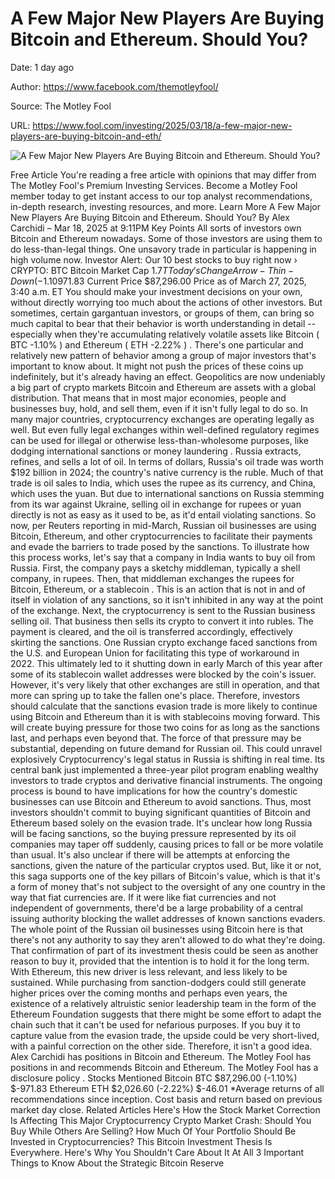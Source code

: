 # A Few Major New Players Are Buying Bitcoin and Ethereum. Should You?

Date: 1 day ago

Author: https://www.facebook.com/themotleyfool/

Source: The Motley Fool

URL: https://www.fool.com/investing/2025/03/18/a-few-major-new-players-are-buying-bitcoin-and-eth/

![A Few Major New Players Are Buying Bitcoin and Ethereum. Should You?](https://g.foolcdn.com/editorial/images/811459/investor-ponders-computers.jpg)

Free Article You're reading a free article with opinions that may differ from The Motley Fool's Premium Investing Services. Become a Motley Fool member today to get instant access to our top analyst recommendations, in-depth research, investing resources, and more. Learn More A Few Major New Players Are Buying Bitcoin and Ethereum. Should You? By Alex Carchidi – Mar 18, 2025 at 9:11PM Key Points All sorts of investors own Bitcoin and Ethereum nowadays. Some of those investors are using them to do less-than-legal things. One unsavory trade in particular is happening in high volume now. Investor Alert: Our 10 best stocks to buy right now › CRYPTO: BTC Bitcoin Market Cap $1.7T Today's Change Arrow-Thin-Down (-1.10%) -$971.83 Current Price $87,296.00 Price as of March 27, 2025, 3:40 a.m. ET You should make your investment decisions on your own, without directly worrying too much about the actions of other investors. But sometimes, certain gargantuan investors, or groups of them, can bring so much capital to bear that their behavior is worth understanding in detail -- especially when they're accumulating relatively volatile assets like Bitcoin ( BTC -1.10% ) and Ethereum ( ETH -2.22% ) . There's one particular and relatively new pattern of behavior among a group of major investors that's important to know about. It might not push the prices of these coins up indefinitely, but it's already having an effect. Geopolitics are now undeniably a big part of crypto markets Bitcoin and Ethereum are assets with a global distribution. That means that in most major economies, people and businesses buy, hold, and sell them, even if it isn't fully legal to do so. In many major countries, cryptocurrency exchanges are operating legally as well. But even fully legal exchanges within well-defined regulatory regimes can be used for illegal or otherwise less-than-wholesome purposes, like dodging international sanctions or money laundering . Russia extracts, refines, and sells a lot of oil. In terms of dollars, Russia's oil trade was worth $192 billion in 2024; the country's native currency is the ruble. Much of that trade is oil sales to India, which uses the rupee as its currency, and China, which uses the yuan. But due to international sanctions on Russia stemming from its war against Ukraine, selling oil in exchange for rupees or yuan directly is not as easy as it used to be, as it'd entail violating sanctions. So now, per Reuters reporting in mid-March, Russian oil businesses are using Bitcoin, Ethereum, and other cryptocurrencies to facilitate their payments and evade the barriers to trade posed by the sanctions. To illustrate how this process works, let's say that a company in India wants to buy oil from Russia. First, the company pays a sketchy middleman, typically a shell company, in rupees. Then, that middleman exchanges the rupees for Bitcoin, Ethereum, or a stablecoin . This is an action that is not in and of itself in violation of any sanctions, so it isn't inhibited in any way at the point of the exchange. Next, the cryptocurrency is sent to the Russian business selling oil. That business then sells its crypto to convert it into rubles. The payment is cleared, and the oil is transferred accordingly, effectively skirting the sanctions. One Russian crypto exchange faced sanctions from the U.S. and European Union for facilitating this type of workaround in 2022. This ultimately led to it shutting down in early March of this year after some of its stablecoin wallet addresses were blocked by the coin's issuer. However, it's very likely that other exchanges are still in operation, and that more can spring up to take the fallen one's place. Therefore, investors should calculate that the sanctions evasion trade is more likely to continue using Bitcoin and Ethereum than it is with stablecoins moving forward. This will create buying pressure for those two coins for as long as the sanctions last, and perhaps even beyond that. The force of that pressure may be substantial, depending on future demand for Russian oil. This could unravel explosively Cryptocurrency's legal status in Russia is shifting in real time. Its central bank just implemented a three-year pilot program enabling wealthy investors to trade cryptos and derivative financial instruments. The ongoing process is bound to have implications for how the country's domestic businesses can use Bitcoin and Ethereum to avoid sanctions. Thus, most investors shouldn't commit to buying significant quantities of Bitcoin and Ethereum based solely on the evasion trade. It's unclear how long Russia will be facing sanctions, so the buying pressure represented by its oil companies may taper off suddenly, causing prices to fall or be more volatile than usual. It's also unclear if there will be attempts at enforcing the sanctions, given the nature of the particular cryptos used. But, like it or not, this saga supports one of the key pillars of Bitcoin's value, which is that it's a form of money that's not subject to the oversight of any one country in the way that fiat currencies are. If it were like fiat currencies and not independent of governments, there'd be a large probability of a central issuing authority blocking the wallet addresses of known sanctions evaders. The whole point of the Russian oil businesses using Bitcoin here is that there's not any authority to say they aren't allowed to do what they're doing. That confirmation of part of its investment thesis could be seen as another reason to buy it, provided that the intention is to hold it for the long term. With Ethereum, this new driver is less relevant, and less likely to be sustained. While purchasing from sanction-dodgers could still generate higher prices over the coming months and perhaps even years, the existence of a relatively altruistic senior leadership team in the form of the Ethereum Foundation suggests that there might be some effort to adapt the chain such that it can't be used for nefarious purposes. If you buy it to capture value from the evasion trade, the upside could be very short-lived, with a painful correction on the other side. Therefore, it isn't a good idea. Alex Carchidi has positions in Bitcoin and Ethereum. The Motley Fool has positions in and recommends Bitcoin and Ethereum. The Motley Fool has a disclosure policy . Stocks Mentioned Bitcoin BTC $87,296.00 (-1.10%) $-971.83 Ethereum ETH $2,026.60 (-2.22%) $-46.01 *Average returns of all recommendations since inception. Cost basis and return based on previous market day close. Related Articles Here's How the Stock Market Correction Is Affecting This Major Cryptocurrency Crypto Market Crash: Should You Buy While Others Are Selling? How Much Of Your Portfolio Should Be Invested in Cryptocurrencies? This Bitcoin Investment Thesis Is Everywhere. Here's Why You Shouldn't Care About It At All 3 Important Things to Know About the Strategic Bitcoin Reserve
